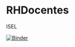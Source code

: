# RHDocentes
ISEL


[![Binder](https://mybinder.org/badge_logo.svg)](https://mybinder.org/v2/gh/arjoca/Testing/main?labpath=darts.ipynb)




